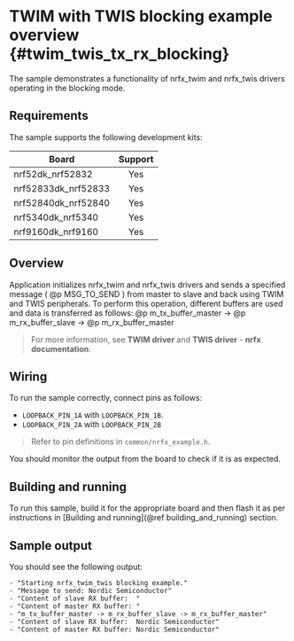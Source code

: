 # TWIM with TWIS blocking example overview {#twim_twis_tx_rx_blocking}

The sample demonstrates a functionality of nrfx_twim and nrfx_twis drivers operating in the blocking mode.

## Requirements

The sample supports the following development kits:

| **Board**           | **Support** |
|---------------------|:-----------:|
| nrf52dk_nrf52832    |     Yes     |
| nrf52833dk_nrf52833 |     Yes     |
| nrf52840dk_nrf52840 |     Yes     |
| nrf5340dk_nrf5340   |     Yes     |
| nrf9160dk_nrf9160   |     Yes     |

## Overview

Application initializes nrfx_twim and nrfx_twis drivers and sends a specified message ( @p MSG_TO_SEND ) from master to slave and back using TWIM and TWIS peripherals.
To perform this operation, different buffers are used and data is transferred as follows:
@p m_tx_buffer_master -> @p m_rx_buffer_slave -> @p m_rx_buffer_master

> For more information, see **TWIM driver** and **TWIS driver** - **nrfx documentation**.

## Wiring

To run the sample correctly, connect pins as follows:
* `LOOPBACK_PIN_1A` with `LOOPBACK_PIN_1B`.
* `LOOPBACK_PIN_2A` with `LOOPBACK_PIN_2B`

> Refer to pin definitions in `common/nrfx_example.h`.

You should monitor the output from the board to check if it is as expected.

## Building and running

To run this sample, build it for the appropriate board and then flash it as per instructions in [Building and running](@ref building_and_running) section.

## Sample output

You should see the following output:

```
- "Starting nrfx_twim_twis blocking example."
- "Message to send: Nordic Semiconductor"
- "Content of slave RX buffer:  "
- "Content of master RX buffer: "
- "m_tx_buffer_master -> m_rx_buffer_slave -> m_rx_buffer_master"
- "Content of slave RX buffer:  Nordic Semiconductor"
- "Content of master RX buffer: Nordic Semiconductor"
```
